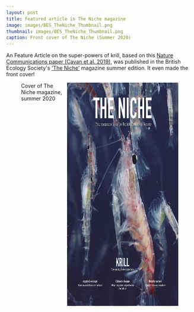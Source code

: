```yaml
---
layout: post
title: Featured article in The Niche magazine
image: images/BES_TheNiche_Thumbnail.png
thumbnail: images/BES_TheNiche_Thumbnail.png
caption: Front cover of The Niche (Summer 2020)
---
```


An Feature Article on the super-powers of krill, based on this [Nature Communications paper (Cavan et al. 2019)](https://www.nature.com/articles/s41467-019-12668-7), was published in the British Ecology Society's ['The Niche'](https://www.britishecologicalsociety.org/membership-community/the-niche/) magazine summer edition. It even made the front cover!


<figure>
<img src="/Images/BES_TheNiche_Summer_2020.png" style="float: right;" width = "300" height = "600" alt="" >
    <figcaption>Cover of The Niche magazine, summer 2020</figcaption>
</figure>
